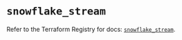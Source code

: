 # `snowflake_stream`

Refer to the Terraform Registry for docs: [`snowflake_stream`](https://registry.terraform.io/providers/snowflake-labs/snowflake/0.87.0/docs/resources/stream).
